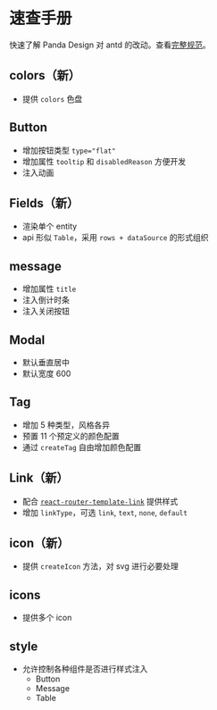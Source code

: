 # 速查手册

快速了解 Panda Design 对 antd 的改动。查看[完整规范](https://panda-design-team.github.io/)。

## colors（新）

- 提供 `colors` 色盘

## Button

- 增加按钮类型 `type="flat"`
- 增加属性 `tooltip` 和 `disabledReason` 方便开发
- 注入动画

## Fields（新）

- 渲染单个 entity
- api 形似 `Table`，采用 `rows + dataSource` 的形式组织

## message

- 增加属性 `title`
- 注入倒计时条
- 注入关闭按钮

## Modal

- 默认垂直居中
- 默认宽度 600

## Tag

- 增加 5 种类型，风格各异
- 预置 11 个预定义的颜色配置
- 通过 `createTag` 自由增加颜色配置

## Link（新）

- 配合 [`react-router-template-link`](https://github.com/dancerphil/react-router-template-link) 提供样式
- 增加 `linkType`，可选 `link`, `text`, `none`, `default`

## icon（新）

- 提供 `createIcon` 方法，对 svg 进行必要处理

## icons

- 提供多个 icon

## style

- 允许控制各种组件是否进行样式注入
  - Button
  - Message
  - Table
